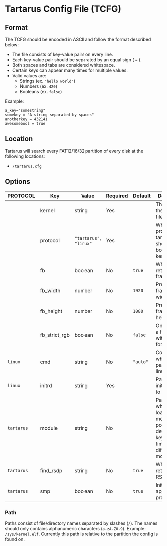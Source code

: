 # Tartarus Config File (TCFG)

## Format
The TCFG should be encoded in ASCII and follow the format described below:
- The file consists of key-value pairs on every line.
- Each key-value pair should be separated by an equal sign ( `=` ).
- Both spaces and tabs are considered whitespace.
- Certain keys can appear many times for multiple values.
- Valid values are:
    - Strings (ex. `"hello world"`)
    - Numbers (ex. `420`)
    - Booleans (ex. `false`)

Example:
```
a_key="somestring"
somekey = "A string separated by spaces"
anotherkey = 432141
awesomebool = true
```

## Location
Tartarus will search every FAT12/16/32 partition of every disk at the following locations:
- `/tartarus.cfg`

## Options
|PROTOCOL|Key|Value|Required|Default|Description|
|-|-|-|-|-|-|
||kernel|string|Yes||The path of the kernel file.|
||protocol|`"tartarus"`, `"linux"`|Yes||Which boot protocol tartarus should use to boot the kernel.|
||fb|boolean|No|`true`|Whether to retrieve a framebuffer.|
||fb_width|number|No|`1920`|Preferred framebuffer width.|
||fb_height|number|No|`1080`|Preferred framebuffer height.|
||fb_strict_rgb|boolean|No|`false`|Only retrieve a framebuffer with RGBX8 format.|
|`linux`|cmd|string|No|`"auto"`|Commandline which is passed to the linux kernel.|
|`linux`|initrd|string|Yes||Path of the initial ramdisk to load.|
|`tartarus`|module|string|No||Path to a file which will be loaded as a module. It is possible to define this key multiple times for different modules.|
|`tartarus`|find_rsdp|string|No|`true`|Whether to retrieve the RSDP.|
|`tartarus`|smp|boolean|No|`true`|Initialize appliocation processors.|

### Path
Paths consist of file/directory names separated by slashes (`/`). The names should only contains alphanumeric characters (`a-zA-Z0-9`). Example: `/sys/kernel.elf`. Currently this path is relative to the partition the config is found on.